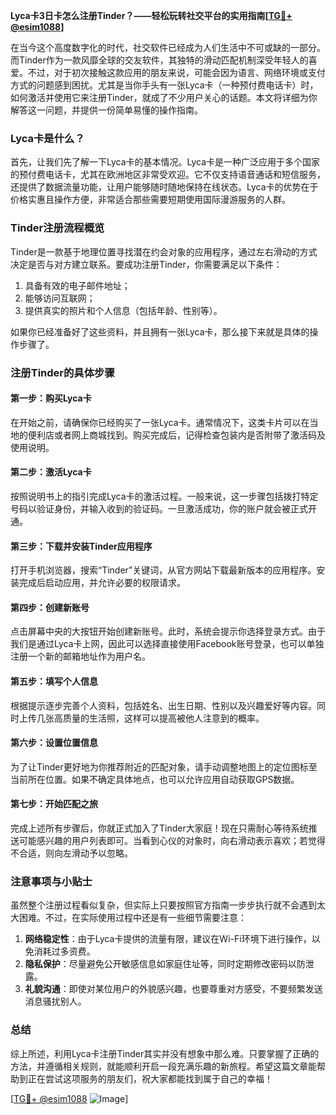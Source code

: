 **Lyca卡3日卡怎么注册Tinder？——轻松玩转社交平台的实用指南[[TG💪+ @esim1088](https://t.me/s/esim1088)]**

在当今这个高度数字化的时代，社交软件已经成为人们生活中不可或缺的一部分。而Tinder作为一款风靡全球的交友软件，其独特的滑动匹配机制深受年轻人的喜爱。不过，对于初次接触这款应用的朋友来说，可能会因为语言、网络环境或支付方式的问题感到困扰。尤其是当你手头有一张Lyca卡（一种预付费电话卡）时，如何激活并使用它来注册Tinder，就成了不少用户关心的话题。本文将详细为你解答这一问题，并提供一份简单易懂的操作指南。

### Lyca卡是什么？

首先，让我们先了解一下Lyca卡的基本情况。Lyca卡是一种广泛应用于多个国家的预付费电话卡，尤其在欧洲地区非常受欢迎。它不仅支持语音通话和短信服务，还提供了数据流量功能，让用户能够随时随地保持在线状态。Lyca卡的优势在于价格实惠且操作方便，非常适合那些需要短期使用国际漫游服务的人群。

### Tinder注册流程概览

Tinder是一款基于地理位置寻找潜在约会对象的应用程序，通过左右滑动的方式决定是否与对方建立联系。要成功注册Tinder，你需要满足以下条件：
1. 具备有效的电子邮件地址；
2. 能够访问互联网；
3. 提供真实的照片和个人信息（包括年龄、性别等）。

如果你已经准备好了这些资料，并且拥有一张Lyca卡，那么接下来就是具体的操作步骤了。

### 注册Tinder的具体步骤

#### 第一步：购买Lyca卡
在开始之前，请确保你已经购买了一张Lyca卡。通常情况下，这类卡片可以在当地的便利店或者网上商城找到。购买完成后，记得检查包装内是否附带了激活码及使用说明。

#### 第二步：激活Lyca卡
按照说明书上的指引完成Lyca卡的激活过程。一般来说，这一步骤包括拨打特定号码以验证身份，并输入收到的验证码。一旦激活成功，你的账户就会被正式开通。

#### 第三步：下载并安装Tinder应用程序
打开手机浏览器，搜索“Tinder”关键词，从官方网站下载最新版本的应用程序。安装完成后启动应用，并允许必要的权限请求。

#### 第四步：创建新账号
点击屏幕中央的大按钮开始创建新账号。此时，系统会提示你选择登录方式。由于我们是通过Lyca卡上网，因此可以选择直接使用Facebook账号登录，也可以单独注册一个新的邮箱地址作为用户名。

#### 第五步：填写个人信息
根据提示逐步完善个人资料，包括姓名、出生日期、性别以及兴趣爱好等内容。同时上传几张高质量的生活照，这样可以提高被他人注意到的概率。

#### 第六步：设置位置信息
为了让Tinder更好地为你推荐附近的匹配对象，请手动调整地图上的定位图标至当前所在位置。如果不确定具体地点，也可以允许应用自动获取GPS数据。

#### 第七步：开始匹配之旅
完成上述所有步骤后，你就正式加入了Tinder大家庭！现在只需耐心等待系统推送可能感兴趣的用户列表即可。当看到心仪的对象时，向右滑动表示喜欢；若觉得不合适，则向左滑动予以忽略。

### 注意事项与小贴士

虽然整个注册过程看似复杂，但实际上只要按照官方指南一步步执行就不会遇到太大困难。不过，在实际使用过程中还是有一些细节需要注意：

1. **网络稳定性**：由于Lyca卡提供的流量有限，建议在Wi-Fi环境下进行操作，以免消耗过多资费。
2. **隐私保护**：尽量避免公开敏感信息如家庭住址等，同时定期修改密码以防泄露。
3. **礼貌沟通**：即使对某位用户的外貌感兴趣，也要尊重对方感受，不要频繁发送消息骚扰别人。

### 总结

综上所述，利用Lyca卡注册Tinder其实并没有想象中那么难。只要掌握了正确的方法，并遵循相关规则，就能顺利开启一段充满乐趣的新旅程。希望这篇文章能帮助到正在尝试这项服务的朋友们，祝大家都能找到属于自己的幸福！

[[TG💪+ @esim1088](https://t.me/s/esim1088) ![Image](https://i.postimg.cc/4NQfJmqS/Snipaste-2025-05-13-00-14-12.png)]